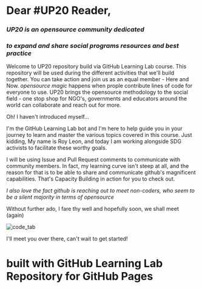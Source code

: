 # Dear #UP20 Reader,
### _UP20 is an opensource community dedicated_
### _to expand and share social programs resources and best practice_


Welcome to UP20 repository build via GitHub Learning Lab course. 
This repository will be used during the different activities that we'll build together. 
You can take action and join us as an equal member - Here and Now. _opensource magic_
happens when prople contribute lines of code for everyone to use.
UP20 brings the opensource methodology to the social field - one stop shop for NGO's,
governments and educators around the world can collaborate and reach out for more.

Oh! I haven't introduced myself...

I'm the GitHub Learning Lab bot and I'm here to help guide you in your journey to learn and master the various topics covered in this course. Just kidding,
My name is Roy Leon, and today I am working alongside SDG activists to facilitate these worthy goals.

I will be using Issue and Pull Request comments to communicate with community members. In fact, my learning curve isn't steep at all, and the reason for that is to be able to share and communicate github's magnificent capabilities. That's Capacity Building in action for you to check out.

_I also love the fact github is reaching out to meet non-coders, who seem to be a silent majority in terms of opensource_

Without further ado, I fare thy well and hopefully soon, we shall meet (again)

![code_tab](https://lab.github.com/public/images/code_tab.png)

I'll meet you over there, can't wait to get started!

# built with GitHub Learning Lab Repository for GitHub Pages
